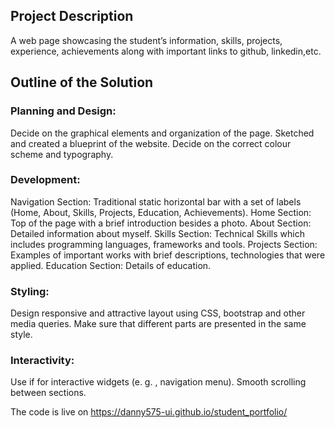 ## Project Description
A web page showcasing the student’s information,  skills, projects, experience, achievements along with important links to github, linkedin,etc.

## Outline of the Solution
### Planning and Design: 
Decide on the graphical elements and organization of the page. 
Sketched and created a blueprint of the website.
Decide on the correct colour scheme and typography.

### Development: 
Navigation Section: Traditional static horizontal bar with a set of labels (Home, About, Skills, Projects, Education, Achievements). 
Home Section: Top of the page with a brief introduction besides a photo. 
About Section: Detailed information about myself. 
Skills Section: Technical Skills which includes programming languages, frameworks and tools. 
Projects Section: Examples of important works with brief descriptions, technologies that were applied.
Education Section: Details of education. 
 
### Styling: 
Design responsive and attractive layout using CSS, bootstrap and other media queries. 
Make sure that different parts are presented in the same style. 

### Interactivity: 
Use if for interactive widgets (e. g. , navigation menu). 
Smooth scrolling between sections.

The code is live on https://danny575-ui.github.io/student_portfolio/


